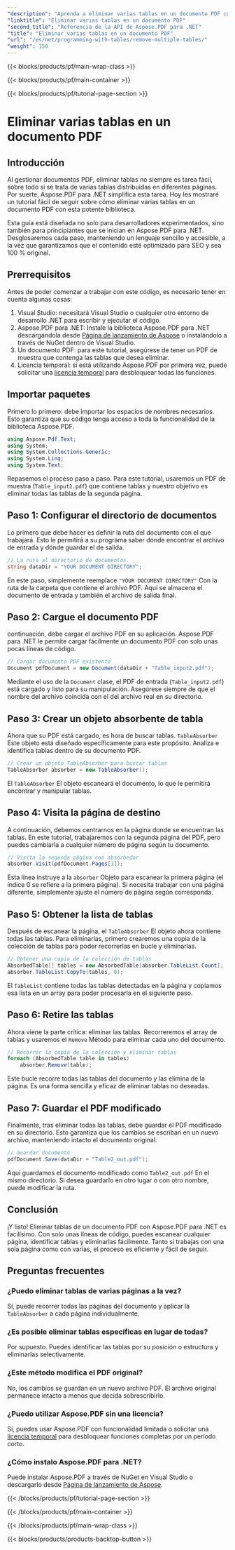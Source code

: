 ```yaml
---
"description": "Aprenda a eliminar varias tablas en un documento PDF con Aspose.PDF para .NET. Guía paso a paso con ejemplos de código, preguntas frecuentes y explicaciones detalladas."
"linktitle": "Eliminar varias tablas en un documento PDF"
"second_title": "Referencia de la API de Aspose.PDF para .NET"
"title": "Eliminar varias tablas en un documento PDF"
"url": "/es/net/programming-with-tables/remove-multiple-tables/"
"weight": 150
---
```


{{< blocks/products/pf/main-wrap-class >}}

{{< blocks/products/pf/main-container >}}

{{< blocks/products/pf/tutorial-page-section >}}

# Eliminar varias tablas en un documento PDF

## Introducción

Al gestionar documentos PDF, eliminar tablas no siempre es tarea fácil, sobre todo si se trata de varias tablas distribuidas en diferentes páginas. Por suerte, Aspose.PDF para .NET simplifica esta tarea. Hoy les mostraré un tutorial fácil de seguir sobre cómo eliminar varias tablas en un documento PDF con esta potente biblioteca.

Esta guía está diseñada no solo para desarrolladores experimentados, sino también para principiantes que se inician en Aspose.PDF para .NET. Desglosaremos cada paso, manteniendo un lenguaje sencillo y accesible, a la vez que garantizamos que el contenido esté optimizado para SEO y sea 100 % original.

## Prerrequisitos

Antes de poder comenzar a trabajar con este código, es necesario tener en cuenta algunas cosas:

1. Visual Studio: necesitará Visual Studio o cualquier otro entorno de desarrollo .NET para escribir y ejecutar el código.
2. Aspose.PDF para .NET: Instale la biblioteca Aspose.PDF para .NET descargándola desde [Página de lanzamiento de Aspose](https://releases.aspose.com/pdf/net/) o instalándolo a través de NuGet dentro de Visual Studio.
3. Un documento PDF: para este tutorial, asegúrese de tener un PDF de muestra que contenga las tablas que desea eliminar.
4. Licencia temporal: si está utilizando Aspose.PDF por primera vez, puede solicitar una [licencia temporal](https://purchase.aspose.com/temporary-license/) para desbloquear todas las funciones.

## Importar paquetes

Primero lo primero: debe importar los espacios de nombres necesarios. Esto garantiza que su código tenga acceso a toda la funcionalidad de la biblioteca Aspose.PDF.

```csharp
using Aspose.Pdf.Text;
using System;
using System.Collections.Generic;
using System.Linq;
using System.Text;
```

Repasemos el proceso paso a paso. Para este tutorial, usaremos un PDF de muestra (`Table_input2.pdf`) que contiene tablas y nuestro objetivo es eliminar todas las tablas de la segunda página.

## Paso 1: Configurar el directorio de documentos
Lo primero que debe hacer es definir la ruta del documento con el que trabajará. Esto le permitirá a su programa saber dónde encontrar el archivo de entrada y dónde guardar el de salida.

```csharp
// La ruta al directorio de documentos.
string dataDir = "YOUR DOCUMENT DIRECTORY";
```

En este paso, simplemente reemplace `"YOUR DOCUMENT DIRECTORY"` Con la ruta de la carpeta que contiene el archivo PDF. Aquí se almacena el documento de entrada y también el archivo de salida final.

## Paso 2: Cargue el documento PDF
continuación, debe cargar el archivo PDF en su aplicación. Aspose.PDF para .NET le permite cargar fácilmente un documento PDF con solo unas pocas líneas de código.

```csharp
// Cargar documento PDF existente
Document pdfDocument = new Document(dataDir + "Table_input2.pdf");
```

Mediante el uso de la `Document` clase, el PDF de entrada (`Table_input2.pdf`) está cargado y listo para su manipulación. Asegúrese siempre de que el nombre del archivo coincida con el del archivo real en su directorio.

## Paso 3: Crear un objeto absorbente de tabla
Ahora que su PDF está cargado, es hora de buscar tablas. `TableAbsorber` Este objeto está diseñado específicamente para este propósito. Analiza e identifica tablas dentro de su documento PDF.

```csharp
// Crear un objeto TableAbsorber para buscar tablas
TableAbsorber absorber = new TableAbsorber();
```

El `TableAbsorber` El objeto escaneará el documento, lo que le permitirá encontrar y manipular tablas.

## Paso 4: Visita la página de destino
A continuación, debemos centrarnos en la página donde se encuentran las tablas. En este tutorial, trabajaremos con la segunda página del PDF, pero puedes cambiarla a cualquier número de página según tu documento.

```csharp
// Visita la segunda página con absorbedor
absorber.Visit(pdfDocument.Pages[1]);
```

Esta línea instruye a la `absorber` Objeto para escanear la primera página (el índice 0 se refiere a la primera página). Si necesita trabajar con una página diferente, simplemente ajuste el número de página según corresponda.

## Paso 5: Obtener la lista de tablas
Después de escanear la página, el `TableAbsorber` El objeto ahora contiene todas las tablas. Para eliminarlas, primero crearemos una copia de la colección de tablas para poder recorrerlas en bucle y eliminarlas.

```csharp
// Obtener una copia de la colección de tablas
AbsorbedTable[] tables = new AbsorbedTable[absorber.TableList.Count];
absorber.TableList.CopyTo(tables, 0);
```

El `TableList` contiene todas las tablas detectadas en la página y copiamos esa lista en un array para poder procesarla en el siguiente paso.

## Paso 6: Retire las tablas
Ahora viene la parte crítica: eliminar las tablas. Recorreremos el array de tablas y usaremos el `Remove` Método para eliminar cada uno del documento.

```csharp
// Recorrer la copia de la colección y eliminar tablas
foreach (AbsorbedTable table in tables)
    absorber.Remove(table);
```

Este bucle recorre todas las tablas del documento y las elimina de la página. Es una forma sencilla y eficaz de eliminar tablas no deseadas.

## Paso 7: Guardar el PDF modificado
Finalmente, tras eliminar todas las tablas, debe guardar el PDF modificado en su directorio. Esto garantiza que los cambios se escriban en un nuevo archivo, manteniendo intacto el documento original.

```csharp
// Guardar documento
pdfDocument.Save(dataDir + "Table2_out.pdf");
```

Aquí guardamos el documento modificado como `Table2_out.pdf` En el mismo directorio. Si desea guardarlo en otro lugar o con otro nombre, puede modificar la ruta.

## Conclusión

¡Y listo! Eliminar tablas de un documento PDF con Aspose.PDF para .NET es facilísimo. Con solo unas líneas de código, puedes escanear cualquier página, identificar tablas y eliminarlas fácilmente. Tanto si trabajas con una sola página como con varias, el proceso es eficiente y fácil de seguir.

## Preguntas frecuentes

### ¿Puedo eliminar tablas de varias páginas a la vez?
Sí, puede recorrer todas las páginas del documento y aplicar la `TableAbsorber` a cada página individualmente.

### ¿Es posible eliminar tablas específicas en lugar de todas?
Por supuesto. Puedes identificar las tablas por su posición o estructura y eliminarlas selectivamente.

### ¿Este método modifica el PDF original?
No, los cambios se guardan en un nuevo archivo PDF. El archivo original permanece intacto a menos que decida sobrescribirlo.

### ¿Puedo utilizar Aspose.PDF sin una licencia?
Sí, puedes usar Aspose.PDF con funcionalidad limitada o solicitar una [licencia temporal](https://purchase.aspose.com/temporary-license/) para desbloquear funciones completas por un período corto.

### ¿Cómo instalo Aspose.PDF para .NET?
Puede instalar Aspose.PDF a través de NuGet en Visual Studio o descargarlo desde [Página de lanzamiento de Aspose](https://releases.aspose.com/pdf/net/).

{{< /blocks/products/pf/tutorial-page-section >}}

{{< /blocks/products/pf/main-container >}}

{{< /blocks/products/pf/main-wrap-class >}}

{{< blocks/products/products-backtop-button >}}